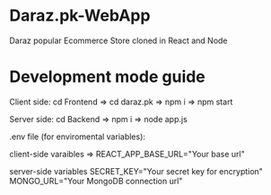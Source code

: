 # Daraz.pk-WebApp
 Daraz popular Ecommerce Store cloned in React and Node

# Development mode guide
Client side:
cd Frontend =>
cd daraz.pk =>
npm i =>
npm start

Server side:
cd Backend =>
npm i =>
node app.js 

.env file (for enviromental variables):

client-side varaibles
=> REACT_APP_BASE_URL="Your base url"

server-side variables
SECRET_KEY="Your secret key for encryption"
MONGO_URL="Your MongoDB connection url"
